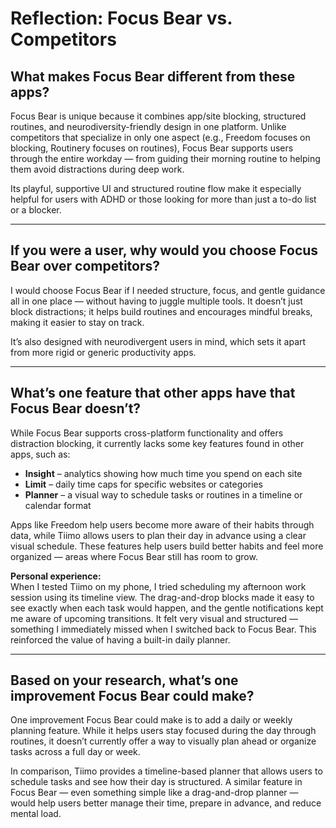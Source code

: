 # Reflection: Focus Bear vs. Competitors

## What makes Focus Bear different from these apps?
Focus Bear is unique because it combines app/site blocking, structured routines, and neurodiversity-friendly design in one platform. Unlike competitors that specialize in only one aspect (e.g., Freedom focuses on blocking, Routinery focuses on routines), Focus Bear supports users through the entire workday — from guiding their morning routine to helping them avoid distractions during deep work.

Its playful, supportive UI and structured routine flow make it especially helpful for users with ADHD or those looking for more than just a to-do list or a blocker.

---

## If you were a user, why would you choose Focus Bear over competitors?
I would choose Focus Bear if I needed structure, focus, and gentle guidance all in one place — without having to juggle multiple tools. It doesn’t just block distractions; it helps build routines and encourages mindful breaks, making it easier to stay on track.

It’s also designed with neurodivergent users in mind, which sets it apart from more rigid or generic productivity apps.

---

## What’s one feature that other apps have that Focus Bear doesn’t?
While Focus Bear supports cross-platform functionality and offers distraction blocking, it currently lacks some key features found in other apps, such as:

- **Insight** – analytics showing how much time you spend on each site  
- **Limit** – daily time caps for specific websites or categories  
- **Planner** – a visual way to schedule tasks or routines in a timeline or calendar format  

Apps like Freedom help users become more aware of their habits through data, while Tiimo allows users to plan their day in advance using a clear visual schedule. These features help users build better habits and feel more organized — areas where Focus Bear still has room to grow.

**Personal experience:**  
When I tested Tiimo on my phone, I tried scheduling my afternoon work session using its timeline view. The drag-and-drop blocks made it easy to see exactly when each task would happen, and the gentle notifications kept me aware of upcoming transitions. It felt very visual and structured — something I immediately missed when I switched back to Focus Bear. This reinforced the value of having a built-in daily planner.

---

## Based on your research, what’s one improvement Focus Bear could make?
One improvement Focus Bear could make is to add a daily or weekly planning feature. While it helps users stay focused during the day through routines, it doesn’t currently offer a way to visually plan ahead or organize tasks across a full day or week.

In comparison, Tiimo provides a timeline-based planner that allows users to schedule tasks and see how their day is structured. A similar feature in Focus Bear — even something simple like a drag-and-drop planner — would help users better manage their time, prepare in advance, and reduce mental load.
